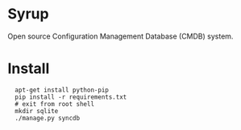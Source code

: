 Syrup
=====

Open source Configuration Management Database (CMDB) system.

Install
=======
```shell
  apt-get install python-pip
  pip install -r requirements.txt
  # exit from root shell
  mkdir sqlite
  ./manage.py syncdb
```
